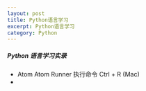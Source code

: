 ```yaml
---
layout: post
title: Python语言学习
excerpt: Python语言学习
category: Python
---
```


##### Python 语言学习实录

- Atom Atom Runner 执行命令  Ctrl + R  (Mac)
- 
